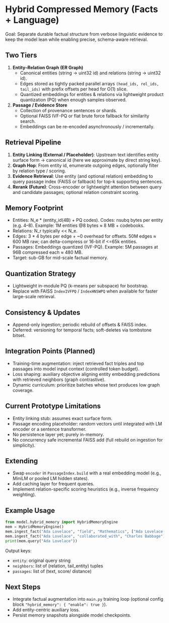 # Hybrid Compressed Memory (Facts + Language)

Goal: Separate durable factual structure from verbose linguistic evidence to keep the model lean while enabling precise, schema-aware retrieval.

## Two Tiers
1. **Entity–Relation Graph (ER Graph)**
   - Canonical entities (string -> uint32 id) and relations (string -> uint32 id).
   - Edges stored as tightly packed parallel arrays `(head_ids, rel_ids, tail_ids)` with prefix offsets per head for O(1) slice.
   - Quantized embeddings for entities & relations via lightweight product quantization (PQ) when enough samples observed.
2. **Passage / Evidence Store**
   - Collection of provenance sentences or shards.
   - Optional FAISS IVF-PQ or flat brute force fallback for similarity search.
   - Embeddings can be re-encoded asynchronously / incrementally.

## Retrieval Pipeline
1. **Entity Linking (External / Placeholder)**: Upstream text identifies entity surface form → canonical id (here we approximate by direct string key).
2. **Graph Hop**: From entity id, enumerate outgoing edges, optionally filter by relation type / scoring.
3. **Evidence Retrieval**: Use entity (and optional relation) embedding to query passage index (FAISS or fallback) for top-k supporting sentences.
4. **Rerank (Future)**: Cross-encoder or lightweight attention between query and candidate passages; optional relation constraint scoring.

## Memory Footprint
- Entities: N_e * (entity_id(4B) + PQ codes). Codes: nsubq bytes per entity (e.g. 4–8). Example: 1M entities @8 bytes ≈ 8 MB + codebooks.
- Relations: N_r typically << N_e.
- Edges: 3 * 4 bytes per edge + ~0 overhead for offsets. 50M edges ≈ 600 MB raw; can delta-compress or 16-bit if <=65k entities.
- Passages: Embeddings quantized (IVF-PQ). Example: 5M passages at 96B compressed each ≈ 480 MB.
- Target: sub-GB for mid-scale factual memory.

## Quantization Strategy
- Lightweight in-module PQ (k-means per subspace) for bootstrap.
- Replace with FAISS `IndexIVFPQ` / `IndexHNSWPQ` when available for faster large-scale retrieval.

## Consistency & Updates
- Append-only ingestion; periodic rebuild of offsets & FAISS index.
- Deferred: versioning for temporal facts; soft-deletes via tombstone bitset.

## Integration Points (Planned)
- Training-time augmentation: inject retrieved fact triples and top passages into model input context (controlled token budget).
- Loss shaping: auxiliary objective aligning entity embedding predictions with retrieved neighbors (graph contrastive).
- Dynamic curriculum: prioritize batches whose text produces low graph coverage.

## Current Prototype Limitations
- Entity linking stub: assumes exact surface form.
- Passage encoding placeholder: random vectors until integrated with LM encoder or a sentence transformer.
- No persistence layer yet; purely in-memory.
- No concurrency safe incremental FAISS add (full rebuild on ingestion for simplicity).

## Extending
- Swap `encoder` in `PassageIndex.build` with a real embedding model (e.g., MiniLM or pooled LM hidden states).
- Add caching layer for frequent queries.
- Implement relation-specific scoring heuristics (e.g., inverse frequency weighting).

## Example Usage
```python
from model.hybrid_memory import HybridMemoryEngine
mem = HybridMemoryEngine()
mem.ingest_fact("Ada Lovelace", "field", "Mathematics", ["Ada Lovelace was a pioneer in computing."])
mem.ingest_fact("Ada Lovelace", "collaborated_with", "Charles Babbage")
print(mem.query("Ada Lovelace"))
```

Output keys:
- `entity`: original query string
- `neighbors`: list of (relation, tail_entity) tuples
- `passages`: list of (text, score/ distance)

## Next Steps
- Integrate factual augmentation into `main.py` training loop (optional config block `"hybrid_memory": { "enable": true }`).
- Add entity-centric auxiliary loss.
- Persist memory snapshots alongside model checkpoints.

